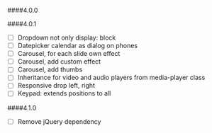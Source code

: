 ####4.0.0

####4.0.1
- [ ] Dropdown not only display: block
- [ ] Datepicker calendar as dialog on phones
- [ ] Carousel, for each slide own effect
- [ ] Carousel, add custom effect 
- [ ] Carousel, add thumbs
- [ ] Inheritance for video and audio players from media-player class
- [ ] Responsive drop left, right
- [ ] Keypad: extends positions to all

####4.1.0

- [ ] Remove jQuery dependency 
